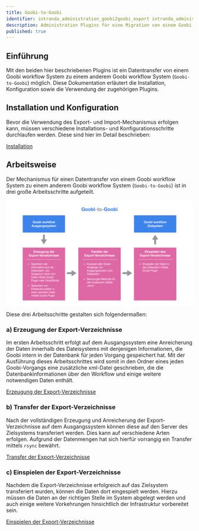 ```yaml
---
title: Goobi-to-Goobi
identifier: intranda_administration_goobi2goobi_export intranda_administration_goobi2goobi_import_infrastructure intranda_administration_goobi2goobi_import_data
description: Administration Plugins für eine Migration von einem Goobi workflow System zu einem anderen Goobi workflow System
published: true
---
```

## Einführung
Mit den beiden hier beschriebenen Plugins ist ein Datentransfer von einem Goobi workflow System zu einem anderem Goobi workflow System (`Goobi-to-Goobi`) möglich. Diese Dokumentation erläutert die Installation, Konfiguration sowie die Verwendung der zugehörigen Plugins.


## Installation und Konfiguration
Bevor die Verwendung des Export- und Import-Mechanismus erfolgen kann, müssen verschiedene Installations- und Konfigurationsschritte durchlaufen werden. Diese sind hier im Detail beschrieben:

[Installation](page_01_00_de.md)


## Arbeitsweise
Der Mechanismus für einen Datentransfer von einem Goobi workflow System zu einem anderem Goobi workflow System (`Goobi-to-Goobi`) ist in drei große Arbeitsschritte aufgeteilt.

![Funktionsweise des Goobi-to-Goobi Datenaustausches](screen_description_de.png)

Diese drei Arbeitsschritte gestalten sich folgendermaßen:


### a) Erzeugung der Export-Verzeichnisse
Im ersten Arbeitsschritt erfolgt auf dem Ausgangssystem eine Anreicherung der Daten innerhalb des Dateisystems mit denjenigen Informationen, die Goobi intern in der Datenbank für jeden Vorgang gespeichert hat. Mit der Ausführung dieses Arbeitsschrittes wird somit in den Ordner eines jeden Goobi-Vorgangs eine zusätzliche xml-Datei geschrieben, die die Datenbankinformationen über den Workflow und einige weitere notwendigen Daten enthält.

[Erzeugung der Export-Verzeichnisse](page_02_00_de.md)

### b) Transfer der Export-Verzeichnisse
Nach der vollständigen Erzeugung und Anreicherung der Export-Verzeichnisse auf dem Ausgangssystem können diese auf den Server des Zielsystems transferiert werden. Dies kann auf verschiedene Arten erfolgen. Aufgrund der Datenmengen hat sich hierfür vorrangig ein Transfer mittels `rsync` bewährt.

[Transfer der Export-Verzeichnisse](page_03_00_de.md)

### c) Einspielen der Export-Verzeichnisse
Nachdem die Export-Verzeichnisse erfolgreich auf das Zielsystem transferiert wurden, können die Daten dort eingespielt werden. Hierzu müssen die Daten an der richtigen Stelle im System abgelegt werden und auch einige weitere Vorkehrungen hinsichtlich der Infrastruktur vorbereitet sein.

[Einspielen der Export-Verzeichnisse](page_04_00_de.md)

